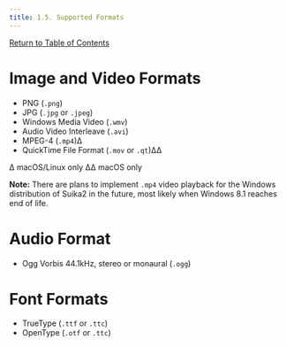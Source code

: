 ```yaml
---
title: 1.5. Supported Formats
---
```


[Return to Table of Contents](index)

# Image and Video Formats

* PNG (`.png`)
* JPG (`.jpg` or `.jpeg`)
* Windows Media Video (`.wmv`)
* Audio Video Interleave (`.avi`)
* MPEG-4 (`.mp4`)∆
* QuickTime File Format (`.mov` or `.qt`)∆∆

∆ macOS/Linux only
∆∆ macOS only

**Note:** There are plans to implement `.mp4` video playback for the Windows distribution of Suika2 in the future, most likely when Windows 8.1 reaches end of life.

# Audio Format

* Ogg Vorbis 44.1kHz, stereo or monaural (`.ogg`)

# Font Formats

* TrueType (`.ttf` or `.ttc`)
* OpenType (`.otf` or `.ttc`)
